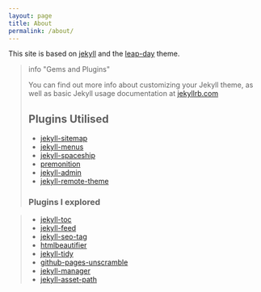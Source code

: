 ```yaml
---
layout: page
title: About
permalink: /about/
---
```


This site is based on [jekyll](https://jekyllrb.com/) and the [leap-day](https://github.com/pages-themes/leap-day) theme. 

> info "Gems and Plugins"
> 
> You can find out more info about customizing your Jekyll theme, as well as basic Jekyll usage documentation at [jekyllrb.com](https://jekyllrb.com/)
> 
> ## Plugins Utilised
> 
> - [jekyll-sitemap](https://github.com/jekyll/jekyll-sitemap?tab=readme-ov-file#usage)
> - [jekyll-menus](https://github.com/forestryio/jekyll-menus/?tab=readme-ov-file#usage)
> - [jekyll-spaceship](https://github.com/jeffreytse/jekyll-spaceship?tab=readme-ov-file#usage)
> - [premonition](https://github.com/lazee/premonition?tab=readme-ov-file#usage)
> - [jekyll-admin](https://github.com/jekyll/jekyll-admin?tab=readme-ov-file#usage)
> - [jekyll-remote-theme](https://github.com/benbalter/jekyll-remote-theme?tab=readme-ov-file#usage)
>   
> ### Plugins I explored

> - [jekyll-toc](https://github.com/toshimaru/jekyll-toc?tab=readme-ov-file#usage)
> - [jekyll-feed](https://github.com/jekyll/jekyll-feed?tab=readme-ov-file#usage)
> - [jekyll-seo-tag](https://github.com/jekyll/jekyll-seo-tag?tab=readme-ov-file#what-it-does)
> - [htmlbeautifier](https://github.com/threedaymonk/htmlbeautifier?tab=readme-ov-file#usage)
> - [jekyll-tidy](https://github.com/apsislabs/jekyll-tidy?tab=readme-ov-file#usage)
> - [github-pages-unscramble](https://github.com/jamesluberda/github-pages-unscramble?tab=readme-ov-file#usage)
> - [jekyll-manager](https://github.com/ashmaroli/jekyll-manager?tab=readme-ov-file#usage)
> - [jekyll-asset-path](https://github.com/samrayner/jekyll-asset-path-plugin?tab=readme-ov-file#jekyll-asset-path-tag)
>

